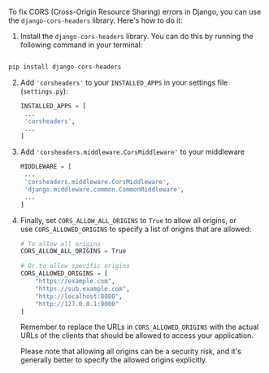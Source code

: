To fix CORS (Cross-Origin Resource Sharing) errors in Django, you can use the `django-cors-headers` library. Here's how to do it:

1. Install the `django-cors-headers` library. You can do this by running the following command in your terminal:
```
```
   
   ```bash
   pip install django-cors-headers
   ```

2. Add `'corsheaders'` to your `INSTALLED_APPS` in your settings file (`settings.py`):
   
   ```python
   INSTALLED_APPS = [
    ...
    'corsheaders',
    ...
   ]
   ```

3. Add `'corsheaders.middleware.CorsMiddleware'` to your middleware
   
   ```python
   MIDDLEWARE = [
    ...
    'corsheaders.middleware.CorsMiddleware',
    'django.middleware.common.CommonMiddleware',
    ...
   ]
   ```

4. Finally, set `CORS_ALLOW_ALL_ORIGINS` to `True` to allow all origins, or use `CORS_ALLOWED_ORIGINS` to specify a list of origins that are allowed:
   
   ```python
   # To allow all origins
   CORS_ALLOW_ALL_ORIGINS = True
   
   # Or to allow specific origins
   CORS_ALLOWED_ORIGINS = [
       "https://example.com",
       "https://sub.example.com",
       "http://localhost:8080",
       "http://127.0.0.1:9000"
   ]
   ```
   
    Remember to replace the URLs in `CORS_ALLOWED_ORIGINS` with the actual URLs of the clients that should be allowed to access your application.
   
    Please note that allowing all origins can be a security risk, and it's generally better to specify the allowed origins explicitly.